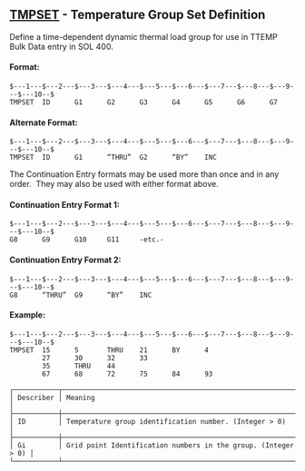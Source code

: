 ## [TMPSET](https://help.hexagonmi.com/bundle/MSC_Nastran_2022.4/page/Nastran_Combined_Book/qrg/bulktuv/TOC.TMPSET.xhtml) - Temperature Group Set Definition

Define a time-dependent dynamic thermal load group for use in TTEMP Bulk Data entry in SOL 400.

#### Format:

```nastran
$---1---$---2---$---3---$---4---$---5---$---6---$---7---$---8---$---9---$---10--$
TMPSET  ID      G1      G2      G3      G4      G5      G6      G7              
```

#### Alternate Format:

```nastran
$---1---$---2---$---3---$---4---$---5---$---6---$---7---$---8---$---9---$---10--$
TMPSET  ID      G1      “THRU”  G2      “BY”    INC                             
```

The Continuation Entry formats may be used more than once and in any order.  They may also be used with either format above.

#### Continuation Entry Format 1:

```nastran
$---1---$---2---$---3---$---4---$---5---$---6---$---7---$---8---$---9---$---10--$
G8      G9      G10     G11     -etc.-
```

#### Continuation Entry Format 2:

```nastran
$---1---$---2---$---3---$---4---$---5---$---6---$---7---$---8---$---9---$---10--$
G8      “THRU”  G9      “BY”    INC
```

#### Example:

```nastran
$---1---$---2---$---3---$---4---$---5---$---6---$---7---$---8---$---9---$---10--$
TMPSET  15      5       THRU    21      BY      4                               
        27      30      32      33                                              
        35      THRU    44                                                      
        67      68      72      75      84      93                              
```

```text
┌───────────┬───────────────────────────────────────────────────────────────┐
│ Describer │ Meaning                                                       │
├───────────┼───────────────────────────────────────────────────────────────┤
│ ID        │ Temperature group identification number. (Integer > 0)        │
├───────────┼───────────────────────────────────────────────────────────────┤
│ Gi        │ Grid point Identification numbers in the group. (Integer > 0) │
└───────────┴───────────────────────────────────────────────────────────────┘
```
